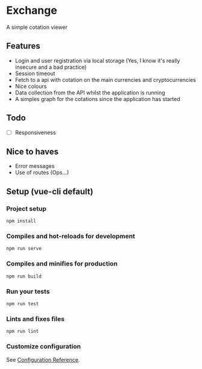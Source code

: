 # Exchange

A simple cotation viewer

## Features

* Login and user registration via local storage (Yes, I know it's really insecure and a bad practice)
* Session timeout
* Fetch to a api with cotation on the main currencies and cryptocurrencies
* Nice colours
* Data collection from the API whilst the application is running
* A simples graph for the cotations since the application has started

## Todo

- [ ] Responsiveness

## Nice to haves

* Error messages
* Use of routes (Ops...)

## Setup (vue-cli default)

### Project setup
```
npm install
```

### Compiles and hot-reloads for development
```
npm run serve
```

### Compiles and minifies for production
```
npm run build
```

### Run your tests
```
npm run test
```

### Lints and fixes files
```
npm run lint
```

### Customize configuration
See [Configuration Reference](https://cli.vuejs.org/config/).
